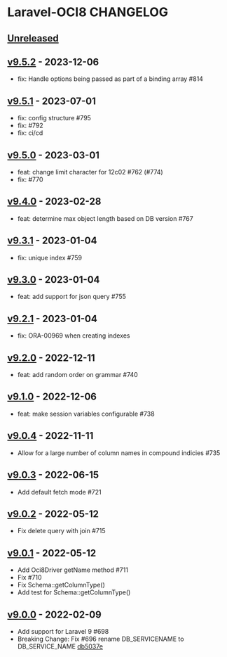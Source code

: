 # Laravel-OCI8 CHANGELOG

## [Unreleased](https://github.com/yajra/laravel-oci8/compare/v9.0.0...9.x)

## [v9.5.2](https://github.com/yajra/laravel-oci8/compare/v9.5.1...v9.5.2) - 2023-12-06

- fix: Handle options being passed as part of a binding array #814

## [v9.5.1](https://github.com/yajra/laravel-oci8/compare/v9.5.0...v9.5.1) - 2023-07-01

- fix: config structure #795
- fix: #792
- fix: ci/cd

## [v9.5.0](https://github.com/yajra/laravel-oci8/compare/v9.4.0...v9.5.0) - 2023-03-01

- feat: change limit character for 12c02 #762 (#774)
- fix: #770

## [v9.4.0](https://github.com/yajra/laravel-oci8/compare/v9.3.1...v9.4.0) - 2023-02-28

- feat: determine max object length based on DB version #767

## [v9.3.1](https://github.com/yajra/laravel-oci8/compare/v9.3.0...v9.3.1) - 2023-01-04

- fix: unique index #759

## [v9.3.0](https://github.com/yajra/laravel-oci8/compare/v9.2.1...v9.3.0) - 2023-01-04

- feat: add support for json query #755

## [v9.2.1](https://github.com/yajra/laravel-oci8/compare/v9.2.0...v9.2.1) - 2023-01-04

- fix: ORA-00969 when creating indexes

## [v9.2.0](https://github.com/yajra/laravel-oci8/compare/v9.1.0...v9.2.0) - 2022-12-11

- feat: add random order on grammar #740

## [v9.1.0](https://github.com/yajra/laravel-oci8/compare/v9.0.4...v9.1.0) - 2022-12-06

- feat: make session variables configurable #738

## [v9.0.4](https://github.com/yajra/laravel-oci8/compare/v9.0.3...v9.0.4) - 2022-11-11

- Allow for a large number of column names in compound indicies #735

## [v9.0.3](https://github.com/yajra/laravel-oci8/compare/v9.0.2...v9.0.3) - 2022-06-15

- Add default fetch mode #721

## [v9.0.2](https://github.com/yajra/laravel-oci8/compare/v9.0.1...v9.0.2) - 2022-05-12

- Fix delete query with join #715

## [v9.0.1](https://github.com/yajra/laravel-oci8/compare/v9.0.0...v9.0.1) - 2022-05-12

- Add Oci8Driver getName method #711
- Fix #710
- Fix Schema::getColumnType()
- Add test for Schema::getColumnType()

## [v9.0.0](https://github.com/yajra/laravel-oci8/compare/8.x...v9.0.0) - 2022-02-09

- Add support for Laravel 9 #698
- Breaking Change: Fix #696 rename DB_SERVICENAME to DB_SERVICE_NAME [db5037e](https://github.com/yajra/laravel-oci8/commit/db5037eb83bfadf3c1400d8c5780d3270e7c315f)
